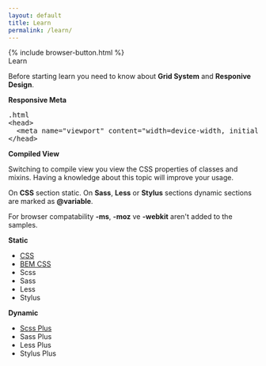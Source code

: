 ```yaml
---
layout: default
title: Learn
permalink: /learn/
---
```


<div class="dn-browser">
  <div class="dn-browser-header">
    {% include browser-button.html %}
    <div class="dn-style--title">Learn</div>
    <!-- <div class="dn-style--title">Öğrenme</div> -->
    <a href="/" class="dn-logo"><img src="/img/flexiblegs-logo-white.png" alt=""></a>
  </div>
  <div class="dn-browser-body">
    <div class="dn-browser-body__item">
      <div class="dn-content">
        <p>Before starting learn you need to know about <b>Grid System</b> and <b>Responive Design</b>.</p>
        <!-- <p>Öğrenmeye başlamadan önce <b>Grid System</b> ve <b>Responive Design</b> hakkında bilgi sahibi olmanız gerekmektedir.</p> -->
        <div class="dn-space-16"></div>
        <p><b>Responsive Meta</b></p>
        <div class="dn-space-16"></div>
        <pre><div class="dn-tag dn-tag--gray dn-tag--bottom">.html</div><!--
          --><div class="comment">&lt;head&gt;<br/><!--
          -->  &lt;meta name="viewport" content="width=device-width, initial-scale=1"&gt;<br/><!--
          -->&lt;/head&gt;</div><!--
        --></pre>
        <div class="dn-space-24"></div>
        <div class="is-gray">
          <p><b>Compiled View</b></p>
          <!-- <p><b>Derlenmiş Görünüm</b></p> -->
          <div class="dn-space-8"></div>
          <p>Switching to compile view you view the CSS properties of classes and mixins. Having a knowledge about this topic will improve your usage.</p>
          <!-- <p>Derlenmiş görünüme geçiş yaparak class veya mixinlerin oluşturduğu CSS özelliklerini görebilirsiniz. Bu konuda bilgi sahibi olmanız kullanım hakimiyetiniz açısından oldukça faydalı olacaktır.</p> -->
          <div class="dn-space-8"></div>
          <p>On <b>CSS</b> section static. On <b>Sass</b>, <b>Less</b> or <b>Stylus</b> sections dynamic sections are marked as <b>@variable</b>.</p>
          <!-- <p><b>CSS</b> kısmında sabit <b>Sass</b>, <b>Less</b> veya <b>Stylus</b> kısmında dinamik olacak kısımlar <b>@variable</b> şeklinde belirtilmektedir.</p> -->
          <div class="dn-space-8"></div>
          <p>For browser compatability <b>-ms</b>, <b>-moz</b> ve <b>-webkit</b> aren't added to the samples.</p>
          <!-- <p>Tarayıcı uyumluluğu için gereken <b>-ms</b>, <b>-moz</b> ve <b>-webkit</b> yazımları eklenmemiştir.</p> -->
        </div>
        <div class="wrap xl-gutter-24 xl-top xl-2 lg-1">
          <div class="col">
            <div class="dn-space-24"></div>
            <p><b>Static</b></p>
            <!-- <p><b>Statik</b></p> -->
            <div class="dn-space-16"></div>
            <ul>
              <li><a href="/learn/wrap/?framework=css">CSS</a></li>
              <li><a href="/learn/wrap/?framework=bem-css">BEM CSS</a></li>
              <li><span class="is-line-through">Scss</span></li>
              <li><span class="is-line-through">Sass</span></li>
              <li><span class="is-line-through">Less</span></li>
              <li><span class="is-line-through">Stylus</span></li>
            </ul>
          </div>
          <div class="col">
            <div class="dn-space-24"></div>
            <p><b>Dynamic</b></p>
            <!-- <p><b>Dinamik</b></p> -->
            <div class="dn-space-16"></div>
            <ul>
              <li><a href="/learn/wrap/?framework=scss-plus">Scss Plus</a></li>
              <li><span>Sass Plus</span></li>
              <li><span>Less Plus</span></li>
              <li><span>Stylus Plus</span></li>
            </ul>
          </div>
        </div>
      </div>
    </div>
  </div>
</div>
